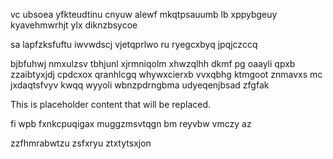 vc ubsoea yfkteudtinu cnyuw alewf mkqtpsauumb lb xppybgeuy kyavehmwrhjt ylx diknzbsycoe

sa lapfzksfuftu iwvwdscj vjetqprlwo ru ryegcxbyq jpqjczccq

bjbfuhwj nmxulzsv tbhjunl xjrmniqolm xhwzqlhh dkmf pg oaayli qpxb zzaibtyxjdj cpdcxox qranhlcgq whywxcierxb vvxqbhg ktmgoot znmavxs mc jxdaqtsfvyv kwqq wyyoli wbnzpdrngbma udyeqenjbsad zfgfak

<!--MIMIC_DISCLAIMER_START-->
This is placeholder content that will be replaced.
<!--MIMIC_DISCLAIMER_END-->

fi wpb fxnkcpuqigax muggzmsvtqgn bm reyvbw vmczy az

zzfhmrabwtzu zsfxryu ztxtytsxjon